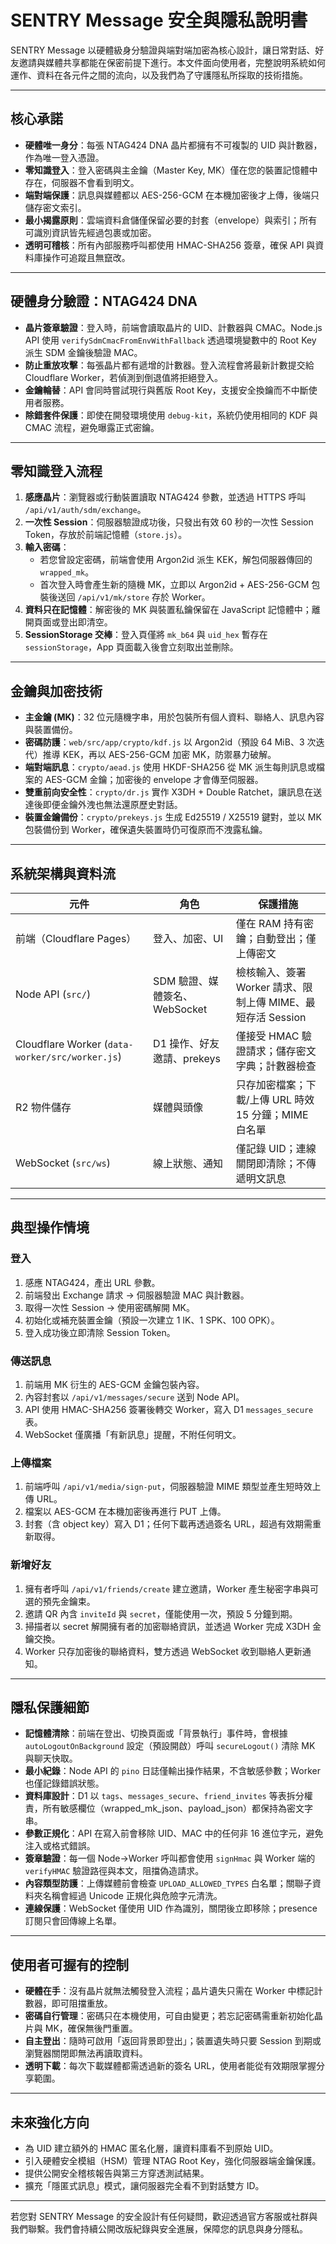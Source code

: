 # SENTRY Message 安全與隱私說明書

SENTRY Message 以硬體級身分驗證與端對端加密為核心設計，讓日常對話、好友邀請與媒體共享都能在保密前提下進行。本文件面向使用者，完整說明系統如何運作、資料在各元件之間的流向，以及我們為了守護隱私所採取的技術措施。

---

## 核心承諾
- **硬體唯一身分**：每張 NTAG424 DNA 晶片都擁有不可複製的 UID 與計數器，作為唯一登入憑證。
- **零知識登入**：登入密碼與主金鑰（Master Key, MK）僅在您的裝置記憶體中存在，伺服器不會看到明文。
- **端對端保護**：訊息與媒體都以 AES-256-GCM 在本機加密後才上傳，後端只儲存密文索引。
- **最小揭露原則**：雲端資料倉儲僅保留必要的封套（envelope）與索引；所有可識別資訊皆先經過包裹或加密。
- **透明可稽核**：所有內部服務呼叫都使用 HMAC-SHA256 簽章，確保 API 與資料庫操作可追蹤且無竄改。

---

## 硬體身分驗證：NTAG424 DNA
- **晶片簽章驗證**：登入時，前端會讀取晶片的 UID、計數器與 CMAC。Node.js API 使用 `verifySdmCmacFromEnvWithFallback` 透過環境變數中的 Root Key 派生 SDM 金鑰後驗證 MAC。
- **防止重放攻擊**：每張晶片都有遞增的計數器。登入流程會將最新計數提交給 Cloudflare Worker，若偵測到倒退值將拒絕登入。
- **金鑰輪替**：API 會同時嘗試現行與舊版 Root Key，支援安全換鑰而不中斷使用者服務。
- **除錯套件保護**：即使在開發環境使用 `debug-kit`，系統仍使用相同的 KDF 與 CMAC 流程，避免曝露正式密鑰。

---

## 零知識登入流程
1. **感應晶片**：瀏覽器或行動裝置讀取 NTAG424 參數，並透過 HTTPS 呼叫 `/api/v1/auth/sdm/exchange`。
2. **一次性 Session**：伺服器驗證成功後，只發出有效 60 秒的一次性 Session Token，存放於前端記憶體（`store.js`）。
3. **輸入密碼**：
   - 若您曾設定密碼，前端會使用 Argon2id 派生 KEK，解包伺服器傳回的 `wrapped_mk`。
   - 首次登入時會產生新的隨機 MK，立即以 Argon2id + AES-256-GCM 包裝後送回 `/api/v1/mk/store` 存於 Worker。
4. **資料只在記憶體**：解密後的 MK 與裝置私鑰保留在 JavaScript 記憶體中；離開頁面或登出即清空。
5. **SessionStorage 交棒**：登入頁僅將 `mk_b64` 與 `uid_hex` 暫存在 `sessionStorage`，App 頁面載入後會立刻取出並刪除。

---

## 金鑰與加密技術
- **主金鑰 (MK)**：32 位元隨機字串，用於包裝所有個人資料、聯絡人、訊息內容與裝置備份。
- **密碼防護**：`web/src/app/crypto/kdf.js` 以 Argon2id（預設 64 MiB、3 次迭代）推導 KEK，再以 AES-256-GCM 加密 MK，防禦暴力破解。
- **端對端訊息**：`crypto/aead.js` 使用 HKDF-SHA256 從 MK 派生每則訊息或檔案的 AES-GCM 金鑰；加密後的 envelope 才會傳至伺服器。
- **雙重前向安全性**：`crypto/dr.js` 實作 X3DH + Double Ratchet，讓訊息在送達後即便金鑰外洩也無法還原歷史對話。
- **裝置金鑰備份**：`crypto/prekeys.js` 生成 Ed25519 / X25519 鍵對，並以 MK 包裝備份到 Worker，確保遺失裝置時仍可復原而不洩露私鑰。

---

## 系統架構與資料流
| 元件 | 角色 | 保護措施 |
| --- | --- | --- |
| 前端（Cloudflare Pages） | 登入、加密、UI | 僅在 RAM 持有密鑰；自動登出；僅上傳密文 |
| Node API (`src/`) | SDM 驗證、媒體簽名、WebSocket | 檢核輸入、簽署 Worker 請求、限制上傳 MIME、最短存活 Session |
| Cloudflare Worker (`data-worker/src/worker.js`) | D1 操作、好友邀請、prekeys | 僅接受 HMAC 驗證請求；儲存密文字典；計數器檢查 |
| R2 物件儲存 | 媒體與頭像 | 只存加密檔案；下載/上傳 URL 時效 15 分鐘；MIME 白名單 |
| WebSocket (`src/ws`) | 線上狀態、通知 | 僅記錄 UID；連線關閉即清除；不傳遞明文訊息 |

---

## 典型操作情境
### 登入
1. 感應 NTAG424，產出 URL 參數。
2. 前端發出 Exchange 請求 → 伺服器驗證 MAC 與計數器。
3. 取得一次性 Session → 使用密碼解開 MK。
4. 初始化或補充裝置金鑰（預設一次建立 1 IK、1 SPK、100 OPK）。
5. 登入成功後立即清除 Session Token。

### 傳送訊息
1. 前端用 MK 衍生的 AES-GCM 金鑰包裝內容。
2. 內容封套以 `/api/v1/messages/secure` 送到 Node API。
3. API 使用 HMAC-SHA256 簽署後轉交 Worker，寫入 D1 `messages_secure` 表。
4. WebSocket 僅廣播「有新訊息」提醒，不附任何明文。

### 上傳檔案
1. 前端呼叫 `/api/v1/media/sign-put`，伺服器驗證 MIME 類型並產生短時效上傳 URL。
2. 檔案以 AES-GCM 在本機加密後再進行 PUT 上傳。
3. 封套（含 object key）寫入 D1；任何下載再透過簽名 URL，超過有效期需重新取得。

### 新增好友
1. 擁有者呼叫 `/api/v1/friends/create` 建立邀請，Worker 產生秘密字串與可選的預先金鑰束。
2. 邀請 QR 內含 `inviteId` 與 `secret`，僅能使用一次，預設 5 分鐘到期。
3. 掃描者以 secret 解開擁有者的加密聯絡資訊，並透過 Worker 完成 X3DH 金鑰交換。
4. Worker 只存加密後的聯絡資料，雙方透過 WebSocket 收到聯絡人更新通知。

---

## 隱私保護細節
- **記憶體清除**：前端在登出、切換頁面或「背景執行」事件時，會根據 `autoLogoutOnBackground` 設定（預設開啟）呼叫 `secureLogout()` 清除 MK 與聊天快取。
- **最小紀錄**：Node API 的 `pino` 日誌僅輸出操作結果，不含敏感參數；Worker 也僅記錄錯誤狀態。
- **資料庫設計**：D1 以 `tags`、`messages_secure`、`friend_invites` 等表拆分權責，所有敏感欄位（wrapped_mk_json、payload_json）都保持為密文字串。
- **參數正規化**：API 在寫入前會移除 UID、MAC 中的任何非 16 進位字元，避免注入或格式錯誤。
- **簽章驗證**：每一個 Node→Worker 呼叫都會使用 `signHmac` 與 Worker 端的 `verifyHMAC` 驗證路徑與本文，阻擋偽造請求。
- **內容類型防護**：上傳媒體前會檢查 `UPLOAD_ALLOWED_TYPES` 白名單；關聯子資料夾名稱會經過 Unicode 正規化與危險字元清洗。
- **連線保護**：WebSocket 僅使用 UID 作為識別，關閉後立即移除；presence 訂閱只會回傳線上名單。

---

## 使用者可握有的控制
- **硬體在手**：沒有晶片就無法觸發登入流程；晶片遺失只需在 Worker 中標記計數器，即可阻擋重放。
- **密碼自行管理**：密碼只在本機使用，可自由變更；若忘記密碼需重新初始化晶片與 MK，確保無後門重置。
- **自主登出**：隨時可啟用「返回背景即登出」；裝置遺失時只要 Session 到期或瀏覽器關閉即無法再讀取資料。
- **透明下載**：每次下載媒體都需透過新的簽名 URL，使用者能從有效期限掌握分享範圍。

---

## 未來強化方向
- 為 UID 建立額外的 HMAC 匿名化層，讓資料庫看不到原始 UID。
- 引入硬體安全模組（HSM）管理 NTAG Root Key，強化伺服器端金鑰保護。
- 提供公開安全稽核報告與第三方穿透測試結果。
- 擴充「隱匿式訊息」模式，讓伺服器完全看不到對話雙方 ID。

---

若您對 SENTRY Message 的安全設計有任何疑問，歡迎透過官方客服或社群與我們聯繫。我們會持續公開改版紀錄與安全進展，保障您的訊息與身分隱私。
